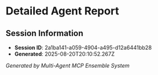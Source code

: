 # Detailed Agent Report

## Session Information
- **Session ID**: 2a1ba141-a059-4904-a495-d12a6441bb28
- **Generated**: 2025-08-20T20:10:52.267Z



*Generated by Multi-Agent MCP Ensemble System*
